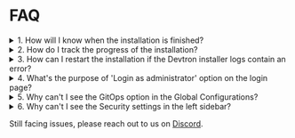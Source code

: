 
# FAQ

<details>
  <summary>1. How will I know when the installation is finished?</summary>
  
  Run the following command to check the status of the installation:
  
  ```bash
  kubectl -n devtroncd get installers installer-devtron -o jsonpath='{.status.sync.status}'
  ```

  The above command will print `Applied` once the installation process is complete. The installation process could take up to 30 minutes. 
</details>

<details>
  <summary>2. How do I track the progress of the installation?</summary>

  Run the following command to check the logs of the Pod:

  ```bash
  pod=$(kubectl -n devtroncd get po -l app=inception -o jsonpath='{.items[0].metadata.name}')&& kubectl -n devtroncd logs -f $pod
  ```
</details>

<details>
  <summary>3. How can I restart the installation if the Devtron installer logs contain an error?</summary>

  First run the below command to clean up components installed by Devtron installer:

  ```bash
  cd devtron-installation-script/
  kubectl delete -n devtroncd -f yamls/
  kubectl -n devtroncd patch installer installer-devtron --type json -p '[{"op": "remove", "path": "/status"}]'
  ```

  Next, [install Devtron](./install-devtron.md)
</details>

<details>
  <summary>4. What's the purpose of 'Login as administrator' option on the login page?</summary>
  When you install Devtron for the first time, it creates a default admin user and password (with unrestricted access to Devtron). You can use that credentials to log in as an administrator. After the initial login, we recommend you set up any SSO service like Google, GitHub, etc., and then add other users (including yourself). Subsequently, all the users can use the same SSO (let's say, GitHub) to log in to Devtron's dashboard.
</details>

<details>
  <summary>5. Why can't I see the GitOps option in the Global Configurations?</summary>
  If you intend to use GitOps (Argo CD) but unable to see the GitOps settings in 'Global Configurations', chances are that you installed Devtron without the Argo CD module. You can go to 'Devtron Stack Manager' and install GitOps (Argo CD). Post successful installation, the 'GitOps' settings will be available.
</details>

<details>
  <summary>6. Why can't I see the Security settings in the left sidebar?</summary>
  The 'Security' settings primarily exists for two things: one is the scanning of image build generated during the CI process and the other is to create security policies. You can go to 'Devtron Stack Manager' and install either Trivy or Clair (according to your preference). Post successful installation, the 'Security' settings will be available to you in the sidebar.
</details>


Still facing issues, please reach out to us on [Discord](https://discord.gg/jsRG5qx2gp).
